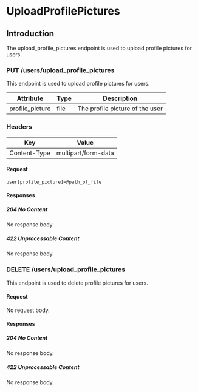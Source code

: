 # UploadProfilePictures

## Introduction

The upload_profile_pictures endpoint is used to upload profile pictures for users.

### PUT /users/upload_profile_pictures

This endpoint is used to upload profile pictures for users.

| Attribute | Type   | Description |
| --------- | ------ | ----------- |
| profile_picture | file | The profile picture of the user |

### Headers

| Key | Value |
| --- | ----- |
| Content-Type | multipart/form-data |

#### Request

```
user[profile_picture]=@path_of_file
```

#### Responses

##### 204 No Content

No response body.

##### 422 Unprocessable Content

No response body.

### DELETE /users/upload_profile_pictures

This endpoint is used to delete profile pictures for users.

#### Request

No request body.

#### Responses

##### 204 No Content

No response body.

##### 422 Unprocessable Content

No response body.
